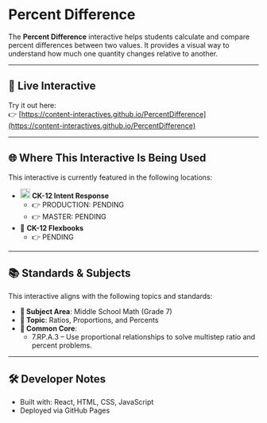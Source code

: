 # Percent Difference

The **Percent Difference** interactive helps students calculate and compare percent differences between two values. It provides a visual way to understand how much one quantity changes relative to another.

---

## 🔗 Live Interactive

Try it out here:  
👉 [https://content-interactives.github.io/PercentDifference](https://content-interactives.github.io/PercentDifference)

---

## 🌐 Where This Interactive Is Being Used

This interactive is currently featured in the following locations:

- <img width="20" height="20" alt="image" src="https://github.com/user-attachments/assets/5d12571f-8e12-4441-98ab-c0bc94069a96" /> **CK-12 Intent Response**  
  - 👉 PRODUCTION: PENDING  
  - 👉 MASTER: PENDING  
- 📘 **CK-12 Flexbooks**
  - 👉 PENDING

---

## 📚 Standards & Subjects

This interactive aligns with the following topics and standards:

- **📂 Subject Area**: Middle School Math (Grade 7)  
- **🧮 Topic**: Ratios, Proportions, and Percents  
- **📏 Common Core**:  
  - 7.RP.A.3 – Use proportional relationships to solve multistep ratio and percent problems.  

---

## 🛠️ Developer Notes

- Built with: React, HTML, CSS, JavaScript  
- Deployed via GitHub Pages
